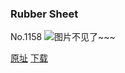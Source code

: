 ### Rubber Sheet
No.1158
![图片不见了~~~](https://imgs.xkcd.com/comics/rubber_sheet.png)

[原址](https://xkcd.com//1158) [下载](https://imgs.xkcd.com/comics/rubber_sheet.png)

